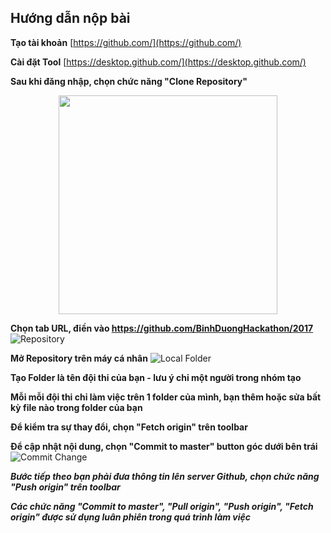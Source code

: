 ## Hướng dẫn nộp bài

**Tạo tài khoản** [https://github.com/](https://github.com/)

**Cài đặt Tool** [https://desktop.github.com/](https://desktop.github.com/)

**Sau khi đăng nhập, chọn chức năng "Clone Repository"**
<p align="center">
  <img src="https://drive.google.com/open?id=1y-Ophhie27hA5ZRuLOvt0TzCngnyAQUj" width="350"/>
</p>

**Chọn tab URL, điền vào https://github.com/BinhDuongHackathon/2017**
![Repository](https://drive.google.com/open?id=1e7m2mbHtRmvs6e5_6Z6O48NM4RKgffcw)

**Mở Repository trên máy cá nhân**
![Local Folder](https://drive.google.com/open?id=1LJ1uu2xm3V1JWnzl9BKzKl4A8dMdXbUs)

**Tạo Folder là tên đội thi của bạn - lưu ý chỉ một người trong nhóm tạo**

**Mỗi mỗi đội thi chỉ làm việc trên 1 folder của mình, bạn thêm hoặc sửa bất kỳ file nào trong folder của bạn**

**Để kiểm tra sự thay đổi, chọn "Fetch origin" trên toolbar**

**Để cập nhật nội dung, chọn "Commit to master" button góc dưới bên trái**
![Commit Change](https://drive.google.com/open?id=1Lj0IOATPa0JDUl8RrTj25BJpTo5Xq0y-)

_**Bước tiếp theo bạn phải đưa thông tin lên server Github, chọn chức năng "Push origin" trên toolbar**_

_**Các chức năng "Commit to master", "Pull origin", "Push origin", "Fetch origin" được sử dụng luân phiên trong quá trình làm việc**_



